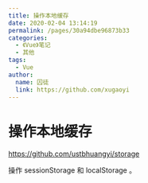 ```yaml
---
title: 操作本地缓存
date: 2020-02-04 13:14:19
permalink: /pages/30a94dbe96873b33
categories:
  - 《Vue》笔记
  - 其他
tags:
  - Vue
author:
  name: 囚徒
  link: https://github.com/xugaoyi
---
```

# 操作本地缓存

<https://github.com/ustbhuangyi/storage>

操作 sessionStorage 和 localStorage 。
